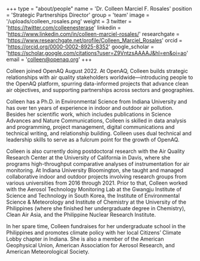 +++
type = "about/people"
name = 'Dr. Colleen Marciel F. Rosales'
position = 'Strategic Partnerships Director'
group = 'team'
image = '/uploads/colleen_rosales.png'
weight = 3
twitter = 'https://twitter.com/colleenesterase'
linkedin = 'https://www.linkedin.com/in/colleen-marciel-rosales/'
researchgate = 'https://www.researchgate.net/profile/Colleen_Marciel_Rosales'
orcid = 'https://orcid.org/0000-0002-8925-8352'
google_scholar = 'https://scholar.google.com/citations?user=Z9VntzsAAAAJ&hl=en&oi=ao'
email = 'colleen@openaq.org'
+++

Colleen joined OpenAQ August 2022. At OpenAQ, Colleen builds strategic relationships with air quality stakeholders worldwide—introducing people to the OpenAQ platform, spurring data-informed projects that advance clean air objectives, and supporting partnerships across sectors and geographies.

Colleen has a Ph.D. in Environmental Science from Indiana University and has over ten years of experience in indoor and outdoor air pollution. Besides her scientific work, which includes publications in Science Advances and Nature Communications, Colleen is skilled in data analysis and programming, project management, digital communications and technical writing, and relationship building. Colleen uses dual technical and leadership skills to serve as a fulcrum point for the growth of OpenAQ.

Colleen is also currently doing postdoctoral research with the Air Quality Research Center at the University of California in Davis, where she programs high-throughput comparative analyses of instrumentation for air monitoring. At Indiana University Bloomington, she taught and managed collaborative indoor and outdoor projects involving research groups from various universities from 2016 through 2021. Prior to that, Colleen worked with the Aerosol Technology Monitoring Lab at the Gwangju Institute of Science and Technology in South Korea, the Institute of Environmental Science & Meteorology and Institute of Chemistry at the University of the Philippines (where she finished her undergraduate degree in Chemistry), Clean Air Asia, and the Philippine Nuclear Research Institute.

In her spare time, Colleen fundraises for her undergraduate school in the Philippines and promotes climate policy with her local Citizens’ Climate Lobby chapter in Indiana. She is also a member of the American Geophysical Union, American Association for Aerosol Research, and American Meteorological Society.

